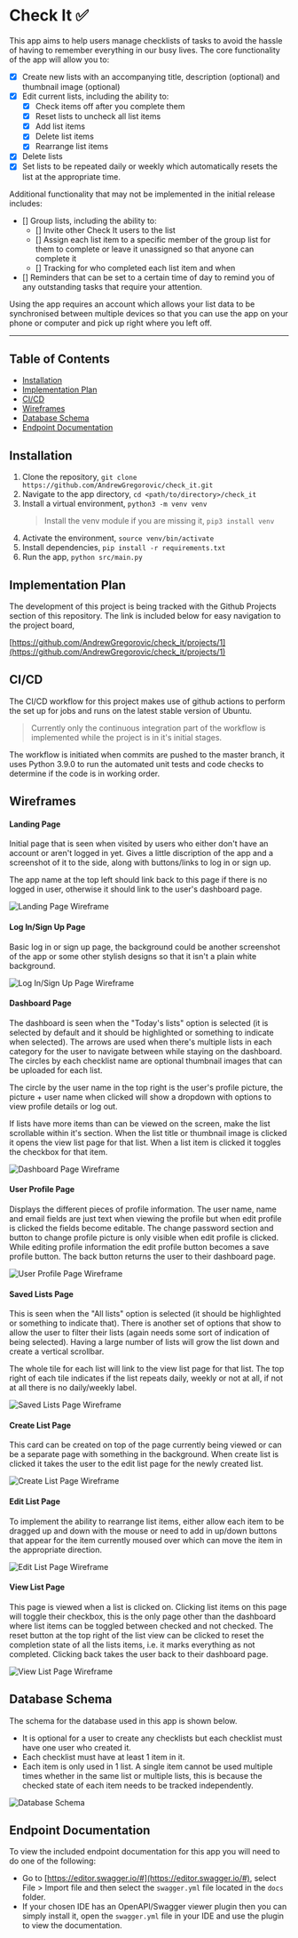 # Check It :white_check_mark:

This app aims to help users manage checklists of tasks to avoid the hassle of having to remember everything in our busy lives. The core functionality of the app will allow you to:
- [x] Create new lists with an accompanying title, description (optional) and thumbnail image (optional)
- [x] Edit current lists, including the ability to:
    - [x] Check items off after you complete them
    - [x] Reset lists to uncheck all list items
    - [x] Add list items
    - [x] Delete list items
    - [x] Rearrange list items
- [x] Delete lists
- [x] Set lists to be repeated daily or weekly which automatically resets the list at the appropriate time.

Additional functionality that may not be implemented in the initial release includes:
- [] Group lists, including the ability to:
    - [] Invite other Check It users to the list
    - [] Assign each list item to a specific member of the group list for them to complete or leave it unassigned so that anyone can complete it
    - [] Tracking for who completed each list item and when
- [] Reminders that can be set to a certain time of day to remind you of any outstanding tasks that require your attention.

Using the app requires an account which allows your list data to be synchronised between multiple devices so that you can use the app on your phone or computer and pick up right where you left off.

---

## Table of Contents
- [Installation](#installation)
- [Implementation Plan](#implementation-plan)
- [CI/CD](#ci-cd)
- [Wireframes](#wireframes)
- [Database Schema](#database-schema)
- [Endpoint Documentation](#endpoint-documentation)

## Installation

1. Clone the repository, `git clone https://github.com/AndrewGregorovic/check_it.git`
2. Navigate to the app directory, `cd <path/to/directory>/check_it`
3. Install a virtual environment, `python3 -m venv venv`
    > Install the venv module if you are missing it, `pip3 install venv`
4. Activate the environment, `source venv/bin/activate`
5. Install dependencies, `pip install -r requirements.txt`
6. Run the app, `python src/main.py`

## Implementation Plan

The development of this project is being tracked with the Github Projects section of this repository. The link is included below for easy navigation to the project board,

[https://github.com/AndrewGregorovic/check_it/projects/1](https://github.com/AndrewGregorovic/check_it/projects/1)

## CI/CD

The CI/CD workflow for this project makes use of github actions to perform the set up for jobs and runs on the latest stable version of Ubuntu.

> Currently only the continuous integration part of the workflow is implemented while the project is in it's initial stages.

The workflow is initiated when commits are pushed to the master branch, it uses Python 3.9.0 to run the automated unit tests and code checks to determine if the code is in working order.

## Wireframes

#### Landing Page
Initial page that is seen when visited by users who either don't have an account or aren't logged in yet. Gives a little discription of the app and a screenshot of it to the side, along with buttons/links to log in or sign up.

The app name at the top left should link back to this page if there is no logged in user, otherwise it should link to the user's dashboard page.

![Landing Page Wireframe](docs/wireframes/landing_page.png)

#### Log In/Sign Up Page
Basic log in or sign up page, the background could be another screenshot of the app or some other stylish designs so that it isn't a plain white background.

![Log In/Sign Up Page Wireframe](docs/wireframes/login_signup_page.png)

#### Dashboard Page
The dashboard is seen when the "Today's lists" option is selected (it is selected by default and it should be highlighted or something to indicate when selected). The arrows are used when there's multiple lists in each category for the user to navigate between while staying on the dashboard. The circles by each checklist name are optional thumbnail images that can be uploaded for each list.

The circle by the user name in the top right is the user's profile picture, the picture + user name when clicked will show a dropdown with options to view profile details or log out.

If lists have more items than can be viewed on the screen, make the list scrollable within it's section. When the list title or thumbnail image is clicked it opens the view list page for that list. When a list item is clicked it toggles the checkbox for that item.

![Dashboard Page Wireframe](docs/wireframes/dashboard_page.png)

#### User Profile Page
Displays the different pieces of profile information. The user name, name and email fields are just text when viewing the profile but when edit profile is clicked the fields become editable. The change password section and button to change profile picture is only visible when edit profile is clicked. While editing profile information the edit profile button becomes a save profile button. The back button returns the user to their dashboard page.

![User Profile Page Wireframe](docs/wireframes/user_profile_page.png)

#### Saved Lists Page
This is seen when the "All lists" option is selected (it should be highlighted or something to indicate that). There is another set of options that show to allow the user to filter their lists (again needs some sort of indication of being selected). Having a large number of lists will grow the list down and create a vertical scrollbar.

The whole tile for each list will link to the view list page for that list. The top right of each tile indicates if the list repeats daily, weekly or not at all, if not at all there is no daily/weekly label.

![Saved Lists Page Wireframe](docs/wireframes/saved_lists_page.png)

#### Create List Page
This card can be created on top of the page currently being viewed or can be a separate page with something in the background. When create list is clicked it takes the user to the edit list page for the newly created list.

![Create List Page Wireframe](docs/wireframes/create_list_page.png)

#### Edit List Page
To implement the ability to rearrange list items, either allow each item to be dragged up and down with the mouse or need to add in up/down buttons that appear for the item currently moused over which can move the item in the appropriate direction.

![Edit List Page Wireframe](docs/wireframes/edit_list_page.png)

#### View List Page
This page is viewed when a list is clicked on. Clicking list items on this page will toggle their checkbox, this is the only page other than the dashboard where list items can be toggled between checked and not checked. The reset button at the top right of the list view can be clicked to reset the completion state of all the lists items, i.e. it marks everything as not completed. Clicking back takes the user back to their dashboard page.

![View List Page Wireframe](docs/wireframes/view_list_page.png)

## Database Schema

The schema for the database used in this app is shown below.
- It is optional for a user to create any checklists but each checklist must have one user who created it.
- Each checklist must have at least 1 item in it.
- Each item is only used in 1 list. A single item cannot be used multiple times whether in the same list or multiple lists, this is because the checked state of each item needs to be tracked independently.

![Database Schema](docs/database/database_schema.png)

## Endpoint Documentation

To view the included endpoint documentation for this app you will need to do one of the following:
- Go to [https://editor.swagger.io/#](https://editor.swagger.io/#), select File > Import file and then select the `swagger.yml` file located in the `docs` folder.
- If your chosen IDE has an OpenAPI/Swagger viewer plugin then you can simply install it, open the `swagger.yml` file in your IDE and use the plugin to view the documentation.